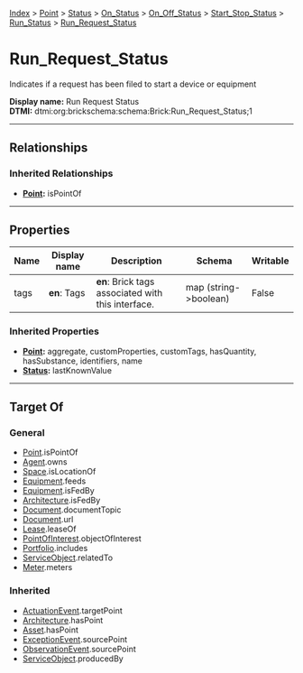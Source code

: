 [Index](../../../../../../index.md) > [Point](../../../../../Point.md) > [Status](../../../../Status.md) > [On_Status](../../../On_Status.md) > [On_Off_Status](../../On_Off_Status.md) > [Start_Stop_Status](../Start_Stop_Status.md) > [Run_Status](Run_Status.md) > [Run_Request_Status](#)
# Run_Request_Status

Indicates if a request has been filed to start a device or equipment


**Display name:** Run Request Status<br />
**DTMI:** dtmi:org:brickschema:schema:Brick:Run_Request_Status;1

---

## Relationships

### Inherited Relationships
* **[Point](../../../../../Point.md):** isPointOf

---

## Properties

|Name|Display name|Description|Schema|Writable|
|-|-|-|-|-|
|tags|**en**: Tags|**en**: Brick tags associated with this interface.|map (string->boolean)|False|
### Inherited Properties
* **[Point](../../../../../Point.md):** aggregate, customProperties, customTags, hasQuantity, hasSubstance, identifiers, name
* **[Status](../../../../Status.md):** lastKnownValue

---

## Target Of
### General
* [Point](../../../../../Point.md).isPointOf
* [Agent](../../../../../../Agent/Agent.md).owns
* [Space](../../../../../../Space/Space.md).isLocationOf
* [Equipment](../../../../../../Asset/Equipment/Equipment.md).feeds
* [Equipment](../../../../../../Asset/Equipment/Equipment.md).isFedBy
* [Architecture](../../../../../../Space/Architecture/Architecture.md).isFedBy
* [Document](../../../../../../Information/Document/Document.md).documentTopic
* [Document](../../../../../../Information/Document/Document.md).url
* [Lease](../../../../../../Event/Lease.md).leaseOf
* [PointOfInterest](../../../../../../Information/PointOfInterest.md).objectOfInterest
* [Portfolio](../../../../../../Collection/Portfolio.md).includes
* [ServiceObject](../../../../../../Information/ServiceObject/ServiceObject.md).relatedTo
* [Meter](../../../../../../Asset/Equipment/Meter/Meter.md).meters
### Inherited
* [ActuationEvent](../../../../../../Event/Point-/ActuationEvent.md).targetPoint
* [Architecture](../../../../../../Space/Architecture/Architecture.md).hasPoint
* [Asset](../../../../../../Asset/Asset.md).hasPoint
* [ExceptionEvent](../../../../../../Event/Point-/ExceptionEvent.md).sourcePoint
* [ObservationEvent](../../../../../../Event/Point-/ObservationEvent/ObservationEvent.md).sourcePoint
* [ServiceObject](../../../../../../Information/ServiceObject/ServiceObject.md).producedBy
